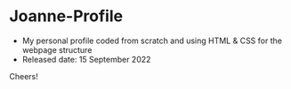 # Joanne-Profile
- My personal profile coded from scratch and using HTML & CSS for the webpage structure
- Released date: 15 September 2022

Cheers!
